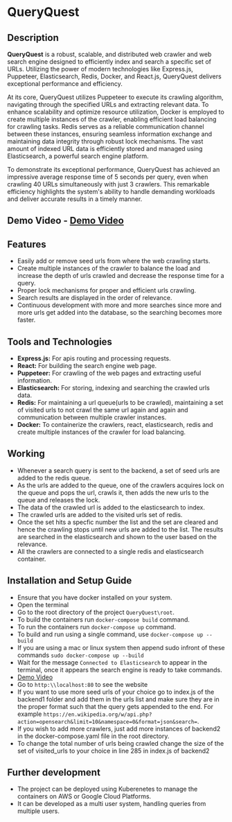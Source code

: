 # QueryQuest
## Description
**QueryQuest** is a robust, scalable, and distributed web crawler and web search engine designed to efficiently index and search a specific set of URLs. Utilizing the power of modern technologies like Express.js, Puppeteer, Elasticsearch, Redis, Docker, and React.js, QueryQuest delivers exceptional performance and efficiency.

At its core, QueryQuest utilizes Puppeteer to execute its crawling algorithm, navigating through the specified URLs and extracting relevant data. To enhance scalability and optimize resource utilization, Docker is employed to create multiple instances of the crawler, enabling efficient load balancing for crawling tasks. Redis serves as a reliable communication channel between these instances, ensuring seamless information exchange and maintaining data integrity through robust lock mechanisms. The vast amount of indexed URL data is efficiently stored and managed using Elasticsearch, a powerful search engine platform.

To demonstrate its exceptional performance, QueryQuest has achieved an impressive average response time of 5 seconds per query, even when crawling 40 URLs simultaneously with just 3 crawlers. This remarkable efficiency highlights the system's ability to handle demanding workloads and deliver accurate results in a timely manner.
## Demo Video - [Demo Video](https://youtu.be/GbhM2IWamlY)
## Features
- Easily add or remove seed urls from where the web crawling starts.
- Create multiple instances of the crawler to balance the load and increase the depth of urls crawled and decrease the response time for a query.
- Proper lock mechanisms for proper and efficient urls crawling.
- Search results are displayed in the order of relevance.
- Continuous development with more and more searches since more and more urls get added into the database, so the searching becomes more faster.

## Tools and Technologies 
- **Express.js:** For apis routing and processing requests.
- **React:** For building the search engine web page.
- **Puppeteer:** For crawling of the web pages and extracting useful information.
- **Elasticsearch:** For storing, indexing and searching the crawled urls data.
- **Redis:** For maintaining a url queue(urls to be crawled), maintaining a set of visited urls to not crawl the same url again and again and communication between multiple crawler instances.
- **Docker:** To containerize the crawlers, react, elasticsearch, redis and create multiple instances of the crawler for load balancing.

## Working 
- Whenever a search query is sent to the backend, a set of seed urls are added to the redis queue.
- As the urls are added to the queue, one of the crawlers acquires lock on the queue and pops the url, crawls it, then adds the new urls to the queue and releases the lock.
- The data of the crawled url is added to the elasticsearch to index.
- The crawled urls are added to the visited urls set of redis.
- Once the set hits a specfic number the list and the set are cleared and hence the crawling stops until new urls are added to the list. The results are searched in the elasticsearch and shown to the user based on the relevance.
- All the crawlers are connected to a single redis and elasticsearch container.

## Installation and Setup Guide
- Ensure that you have docker installed on your system.
- Open the terminal
- Go to the root directory of the project `QueryQuest\root`.
- To build the containers run `docker-compose build` command.
- To run the containers run `docker-compose up` command.
- To build and run using a single command, use `docker-compose up --build`
- If you are using a mac or linux system then append sudo infront of these commands `sudo docker-compose up --build`
- Wait for the message `Connected to Elasticsearch` to appear in the terminal, once it appears the search engine is ready to take commands.
- [Demo Video](https://youtu.be/GbhM2IWamlY)
- Go to `http:\\localhost:80` to see the website
- If you want to use more seed urls of your choice go to index.js of the backend1 folder and add them in the urls list and make sure they are in the proper format such that the query gets appended to the end. For example `https://en.wikipedia.org/w/api.php?action=opensearch&limit=10&namespace=0&format=json&search=`.
- If you wish to add more crawlers, just add more instances of backend2 in the docker-compose.yaml file in the root directory.
- To change the total number of urls being crawled change the size of the set of visited_urls to your choice in line 285 in index.js of backend2

## Further development 
- The project can be deployed using Kuberenetes to manage the containers on AWS or Google Cloud Platforms.
- It can be developed as a multi user system, handling queries from multiple users.

